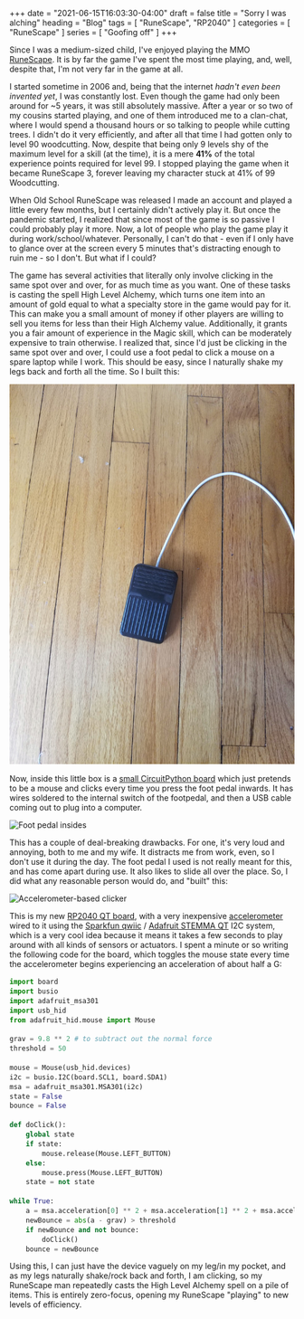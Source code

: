 +++
date = "2021-06-15T16:03:30-04:00"
draft = false
title = "Sorry I was alching"
heading = "Blog"
tags = [ "RuneScape", "RP2040" ]
categories = [ "RuneScape" ]
series = [ "Goofing off" ]
+++

Since I was a medium-sized child, I've enjoyed playing the MMO [RuneScape](https://oldschool.runescape.com/).
It is by far the game I've spent the most time playing, and, well, despite that, I'm not very far in the game at all.

<!-- more -->

I started sometime in 2006 and, being that the internet _hadn't even been invented yet_, I was constantly lost.
Even though the game had only been around for ~5 years, it was still absolutely massive. After a year or so two
of my cousins started playing, and one of them introduced me to a clan-chat, where I would spend a thousand
hours or so talking to people while cutting trees. I didn't do it very efficiently, and after all that time
I had gotten only to level 90 woodcutting. Now, despite that being only 9 levels shy of the maximum level for
a skill (at the time), it is a mere **41%** of the total experience points required for level 99. I stopped playing
the game when it became RuneScape 3, forever leaving my character stuck at 41% of 99 Woodcutting.

When Old School RuneScape was released I made an account and played a little every few months, but I certainly didn't
actively play it. But once the pandemic started, I realized that since most of the game is so passive I could
probably play it more. Now, a lot of people who play the game play it during work/school/whatever. Personally, I can't
do that - even if I only have to glance over at the screen every 5 minutes that's distracting enough to ruin me - so I
don't. But what if I could?

The game has several activities that literally only involve clicking in the same spot over and over, for as much time as you
want. One of these tasks is casting the spell High Level Alchemy, which turns one item into an amount of gold equal to what
a specialty store in the game would pay for it. This can make you a small amount of money if other players are willing to sell
you items for less than their High Alchemy value. Additionally, it grants you a fair amount of experience in the Magic skill,
which can be moderately expensive to train otherwise. I realized that, since I'd just be clicking in the same spot over and over,
I could use a foot pedal to click a mouse on a spare laptop while I work. This should be easy,
since I naturally shake my legs back and forth all the time. So I built this:

![Foot pedal](pedal.jpg)

Now, inside this little box is a [small CircuitPython board](/blorg/circuitpythonshilling/) which
just pretends to be a mouse and clicks every time you press the foot pedal inwards. It has wires soldered to the internal switch
of the footpedal, and then a USB cable coming out to plug into a computer.

![Foot pedal insides](pedal2.jpg)

This has a couple of deal-breaking drawbacks. For one, it's very loud and annoying, both to me and my wife. It distracts me from work,
even, so I don't use it during the day. The foot pedal I used is not really meant for this, and has come apart during use. It also likes to slide
all over the place. So, I did what any reasonable person would do, and "built" this:


![Accelerometer-based clicker](accel.jpg)

This is my new [RP2040 QT board](/blorg/circuitpythonshilling2/), with a very inexpensive [accelerometer](https://www.adafruit.com/product/4344)
wired to it using the [Sparkfun qwiic](https://www.sparkfun.com/qwiic) / [Adafruit STEMMA QT](https://learn.adafruit.com/introducing-adafruit-stemma-qt)
I2C system, which is a very cool idea because it means it takes a few seconds to play around with all kinds of sensors or actuators. I spent
a minute or so writing the following code for the board, which toggles the mouse state every time the accelerometer begins experiencing
an acceleration of about half a G:

```python
import board
import busio
import adafruit_msa301
import usb_hid
from adafruit_hid.mouse import Mouse

grav = 9.8 ** 2 # to subtract out the normal force
threshold = 50

mouse = Mouse(usb_hid.devices)
i2c = busio.I2C(board.SCL1, board.SDA1)
msa = adafruit_msa301.MSA301(i2c)
state = False
bounce = False

def doClick():
    global state
    if state:
        mouse.release(Mouse.LEFT_BUTTON)
    else:
        mouse.press(Mouse.LEFT_BUTTON)
    state = not state

while True:
    a = msa.acceleration[0] ** 2 + msa.acceleration[1] ** 2 + msa.acceleration[2] ** 2
    newBounce = abs(a - grav) > threshold
    if newBounce and not bounce:
        doClick()
    bounce = newBounce
``` 

Using this, I can just have the device vaguely on my leg/in my pocket, and as my legs naturally shake/rock back and forth, I am clicking,
so my RuneScape man repeatedly casts the High Level Alchemy spell on a pile of items. This is entirely zero-focus, opening my RuneScape "playing"
to new levels of efficiency.
